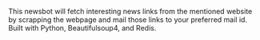 This newsbot will fetch interesting news links from the mentioned website by scrapping
the webpage and mail those links to your preferred mail id. Built with Python, Beautifulsoup4, and Redis.

